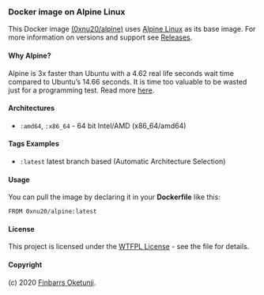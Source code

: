 ### Docker image on Alpine Linux

This Docker image [(0xnu20/alpine)](https://hub.docker.com/r/0xnu20/alpine/) uses [Alpine Linux](https://alpinelinux.org/) as its base image. For more information on versions and support see [Releases](https://wiki.alpinelinux.org/wiki/Alpine_Linux:Releases).

#### Why Alpine?
Alpine is 3x faster than Ubuntu with a 4.62 real life seconds wait time compared to Ubuntu’s 14.66 seconds. It is time too valuable to be wasted just for a programming test. Read more [here](https://finbarrs.eu/dev/2018/03/17/docker-react/).

#### Architectures

* ```:amd64```, ```:x86_64``` - 64 bit Intel/AMD (x86_64/amd64)

#### Tags Examples

* ```:latest``` latest branch based (Automatic Architecture Selection)

#### Usage

You can pull the image by declaring it in your **Dockerfile** like this: 

```
FROM 0xnu20/alpine:latest
```

#### License

This project is licensed under the [WTFPL License](LICENSE) - see the file for details.

#### Copyright

(c) 2020 [Finbarrs Oketunji](https://finbarrs.eu).

